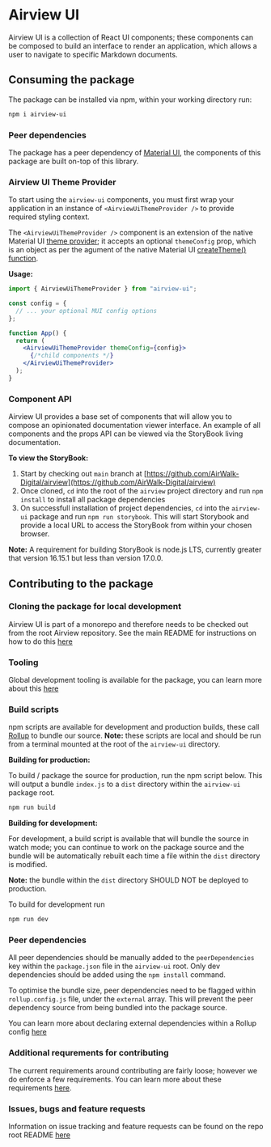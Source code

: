 # Airview UI

Airview UI is a collection of React UI components; these components can be composed to build an interface to render an application, which allows a user to navigate to specific Markdown documents.

## Consuming the package

The package can be installed via npm, within your working directory run:

```bash
npm i airview-ui
```

### Peer dependencies

The package has a peer dependency of [Material UI](https://mui.com/), the components of this package are built on-top of this library.

### Airview UI Theme Provider

To start using the `airview-ui` components, you must first wrap your application in an instance of `<AirviewUiThemeProvider />` to provide required styling context.

The `<AirviewUiThemeProvider />` component is an extension of the native Material UI [theme provider](https://mui.com/material-ui/customization/theming/#theme-provider); it accepts an optional `themeConfig` prop, which is an object as per the agument of the native Material UI [createTheme() function](https://mui.com/material-ui/customization/theming/#createtheme-options-args-theme).

**Usage:**

```jsx
import { AirviewUiThemeProvider } from "airview-ui";

const config = {
  // ... your optional MUI config options
};

function App() {
  return (
    <AirviewUiThemeProvider themeConfig={config}>
      {/*child components */}
    </AirviewUiThemeProvider>
  );
}
```

### Component API

Airview UI provides a base set of components that will allow you to compose an opinionated documentation viewer interface. An example of all components and the props API can be viewed via the StoryBook living documentation.

**To view the StoryBook:**

1. Start by checking out `main` branch at [https://github.com/AirWalk-Digital/airview](https://github.com/AirWalk-Digital/airview)
2. Once cloned, `cd` into the root of the `airview` project directory and run `npm install` to install all package dependencies
3. On successfull installation of project dependencies, `cd` into the `airview-ui` package and run `npm run storybook`. This will start Storybook and provide a local URL to access the StoryBook from within your chosen browser.

**Note:** A requirement for building StoryBook is node.js LTS, currently greater that version 16.15.1 but less than version 17.0.0.

## Contributing to the package

### Cloning the package for local development

Airview UI is part of a monorepo and therefore needs to be checked out from the root Airview repository. See the main README for instructions on how to do this [here](https://github.com/AirWalk-Digital/airview#cloning-the-monorepo-for-local-development)

### Tooling

Global development tooling is available for the package, you can learn more about this [here](https://github.com/AirWalk-Digital/airview#tooling)

### Build scripts

npm scripts are available for development and production builds, these call [Rollup](https://rollupjs.org/guide/en/) to bundle our source. **Note:** these scripts are local and should be run from a terminal mounted at the root of the `airview-ui` directory.

**Building for production:**

To build / package the source for production, run the npm script below. This will output a bundle `index.js` to a `dist` directory within the `airview-ui` package root.

```bash
npm run build
```

**Building for development:**

For development, a build script is available that will bundle the source in watch mode; you can continue to work on the package source and the bundle will be automatically rebuilt each time a file within the `dist` directory is modified.

**Note:** the bundle within the `dist` directory SHOULD NOT be deployed to production.

To build for development run

```bash
npm run dev
```

### Peer dependencies

All peer dependencies should be manually added to the `peerDependencies` key within the `package.json` file in the `airview-ui` root. Only dev dependencies should be added using the `npm install` command.

To optimise the bundle size, peer dependencies need to be flagged within `rollup.config.js` file, under the `external` array. This will prevent the peer dependency source from being bundled into the package source.

You can learn more about declaring external dependencies within a Rollup config [here](https://rollupjs.org/guide/en/#peer-dependencies)

### Additional requrements for contributing

The current requirements around contributing are fairly loose; however we do enforce a few requirements. You can learn more about these requirements [here](https://github.com/AirWalk-Digital/airview#contributing).

### Issues, bugs and feature requests

Information on issue tracking and feature requests can be found on the repo root README [here](https://github.com/AirWalk-Digital/airview#issues-bugs-and-feature-requests)
